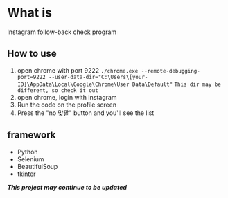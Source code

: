 # What is 
Instagram follow-back check program

## How to use
1. open chrome with port 9222
```./chrome.exe --remote-debugging-port=9222 --user-data-dir="C:\Users\[your-ID]\AppData\Local\Google\Chrome\User Data\Default"```
`This dir may be different, so check it out`
2. open chrome, login with Instagram
3. Run the code on the profile screen
4. Press the "no 맞팔" button and you'll see the list

## framework
- Python
- Selenium
- BeautifulSoup
- tkinter


***This project may continue to be updated***
